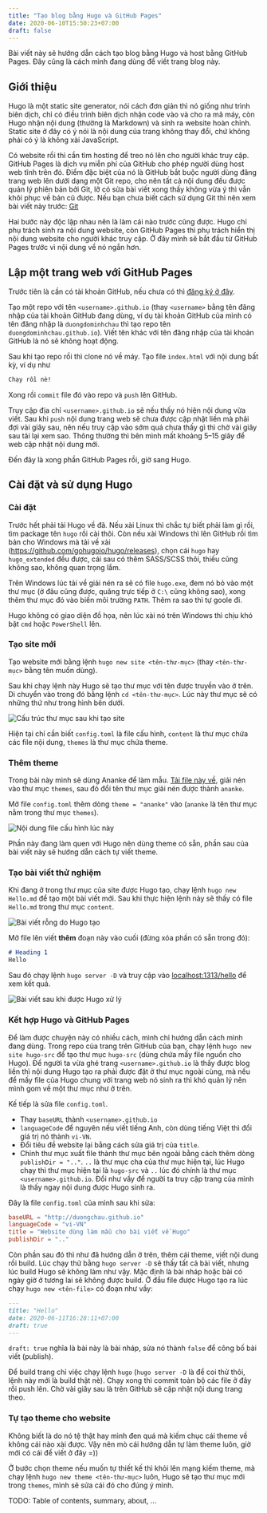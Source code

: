 ```yaml
---
title: "Tạo blog bằng Hugo và GitHub Pages"
date: 2020-06-10T15:50:23+07:00
draft: false
---
```


Bài viết này sẽ hướng dẫn cách tạo blog bằng Hugo và host bằng GitHub Pages.
Đây cũng là cách mình đang dùng để viết trang blog này.

## Giới thiệu
Hugo là một static site generator, nói cách đơn giản thì nó giống như trình
biên dịch, chỉ có điều trình biên dịch nhận code vào và cho ra mã máy, còn
Hugo nhận nội dung (thường là Markdown) và sinh ra website hoàn chỉnh. Static
site ở đây có ý nói là nội dung của trang không thay đổi, chứ không phải có ý
là không xài JavaScript.

Có website rồi thì cần tìm hosting để treo nó lên cho người khác truy cập.
GitHub Pages là dịch vụ miễn phí của GitHub cho phép người dùng host web tĩnh
trên đó. Điểm đặc biệt của nó là GitHub bắt buộc người dùng đăng trang web lên
dưới dạng một Git repo, cho nên tất cả nội dung đều được quản lý phiên bản bởi
Git, lỡ có sửa bài viết xong thấy không vừa ý thì vẫn khôi phục về bản cũ được.
Nếu bạn chưa biết cách sử dụng Git thì nên xem bài viết này trước: [Git](Git)

Hai bước này độc lập nhau nên là làm cái nào trước cũng được. Hugo chỉ phụ trách
sinh ra nội dung website, còn GitHub Pages thì phụ trách hiển thị nội dung website
cho người khác truy cập. Ở đây mình sẽ bắt đầu từ GitHub Pages trước vì nội dung
về nó ngắn hơn.

## Lập một trang web với GitHub Pages
Trước tiên là cần có tài khoản GitHub, nếu chưa có thì [đăng ký ở đây]().

Tạo một repo với tên `<username>.github.io` (thay `<username>` bằng tên đăng nhập
của tài khoản GitHub đang dùng, ví dụ tài khoản GitHub của mình có tên đăng nhập là
`duongdominhchau` thì tạo repo tên `duongdominhchau.github.io`). Viết tên khác với
tên đăng nhập của tài khoản GitHub là nó sẽ không hoạt động.

Sau khi tạo repo rồi thì clone nó về máy. Tạo file `index.html` với nội dung bất kỳ,
ví dụ như

```html
Chạy rồi nè!
```

Xong rồi `commit` file đó vào repo và `push` lên GitHub.

Truy cập địa chỉ `<username>.github.io` sẽ nếu thấy nó hiện nội dung vừa viết.
Sau khi `push` nội dung trang web sẽ chưa được cập nhật liền mà phải đợi vài
giây sau, nên nếu truy cập vào sớm quá chưa thấy gì thì chờ vài giây sau tải
lại xem sao. Thông thường thì bên mình mất khoảng 5–15 giây để web cập nhật
nội dung mới.

Đến đây là xong phần GitHub Pages rồi, giờ sang Hugo.

## Cài đặt và sử dụng Hugo
### Cài đặt
Trước hết phải tải Hugo về đã. Nếu xài Linux thì chắc tự biết phải làm gì rồi,
tìm package tên `hugo` rồi cài thôi. Còn nếu xài Windows thì lên GitHub rồi
tìm bản cho Windows mà tải về xài (https://github.com/gohugoio/hugo/releases),
chọn cái `hugo` hay `hugo_extended` đều được, cái sau có thêm SASS/SCSS thôi,
thiếu cũng không sao, không quan trọng lắm.

Trên Windows lúc tải về giải nén ra sẽ có file `hugo.exe`, đem nó bỏ vào
một thư mục (ở đâu cũng được, quăng trực tiếp ở `C:\` cũng không sao), xong
thêm thư mục đó vào biến môi trường `PATH`. Thêm ra sao thì tự goole đi.

Hugo không có giao diện đồ họa, nên lúc xài nó trên Windows thì chịu khó
bật `cmd` hoặc `PowerShell` lên.

### Tạo site mới
Tạo website mới bằng lệnh `hugo new site <tên-thư-mục>` (thay `<tên-thư-mục>`
bằng tên muốn dùng).

Sau khi chạy lệnh này Hugo sẽ tạo thư mục với tên được truyền vào ở trên. Di
chuyển vào trong đó bằng lệnh `cd <tên-thư-mục>`. Lúc này thư mục sẽ có những
thứ như trong hình bên dưới.

![Cấu trúc thư mục sau khi tạo site](img/hugo-new-site.png)

Hiện tại chỉ cần biết `config.toml` là file cấu hình, `content` là thư mục chứa
các file nội dung, `themes` là thư mục chứa theme.

### Thêm theme
Trong bài này mình sẽ dùng Ananke để làm mẫu. [Tải
file này về](https://github.com/budparr/gohugo-theme-ananke/archive/master.zip),
giải nén vào thư mục `themes`, sau đó đổi tên thư mục giải nén được thành `ananke`.

Mở file `config.toml` thêm dòng `theme = "ananke"` vào (`ananke` là tên
thư mục nằm trong thư mục `themes`).

![Nội dung file cấu hình lúc này](img/hugo-config-ananke-theme.png)

Phần này đang làm quen với Hugo nên dùng theme có sẵn, phần sau của bài viết
này sẽ hướng dẫn cách tự viết theme.

### Tạo bài viết thử nghiệm
Khi đang ở trong thư mục của site được Hugo tạo, chạy lệnh `hugo new Hello.md`
để tạo một bài viết mới. Sau khi thực hiện lệnh này sẽ thấy có file `Hello.md`
trong thư mục `content`.

![Bài viết rỗng do Hugo tạo](img/hugo-new-post.png)

Mở file lên viết **thêm** đoạn này vào cuối (đừng xóa phần có sẵn trong đó):

```markdown
# Heading 1
Hello
```

Sau đó chạy lệnh `hugo server -D` và truy cập vào <localhost:1313/hello> để
xem kết quả.

![Bài viết sau khi được Hugo xử lý](img/hugo-serve-hello.png)

### Kết hợp Hugo và GitHub Pages
Để làm được chuyện này có nhiều cách, mình chỉ hướng dẫn cách mình đang dùng.
Trong repo của trang trên GitHub của bạn, chạy lệnh `hugo new site hugo-src`
để tạo thư mục `hugo-src` (dùng chứa mấy file nguồn cho Hugo). Để người ta vừa
ghé trang `<username>.github.io` là thấy được blog liền thì nội dung Hugo tạo
ra phải được đặt ở thư mục ngoài cùng, mà nếu để mấy file của Hugo chung với
trang web nó sinh ra thì khó quản lý nên mình gom về một thư mục như ở trên.

Kế tiếp là sửa file `config.toml`.
- Thay `baseURL` thành `<username>.github.io`
- `languageCode` để nguyên nếu viết tiếng Anh, còn dùng tiếng Việt thì
đổi giá trị nó thành `vi-VN`.
- Đổi tiêu đề website lại bằng cách sửa giá trị của `title`.
- Chỉnh thư mục xuất file thành thư mục bên ngoài bằng cách thêm dòng
`publishDir = ".."`. `..` là thư mục cha của thư mục hiện tại, lúc Hugo
chạy thì thư mục hiện tại là `hugo-src` và `..` lúc đó chính là thư mục
`<username>.github.io`. Đổi như vầy để người ta truy cập trang của mình
là thấy ngay nội dung được Hugo sinh ra.

Đây là file `config.toml` của mình sau khi sửa:

```toml
baseURL = "http://duongchau.github.io"
languageCode = "vi-VN"
title = "Website dùng làm mẫu cho bài viết về Hugo"
publishDir = ".."
```

Còn phần sau đó thì như đã hướng dẫn ở trên, thêm cái theme, viết nội dung
rồi build. Lúc chạy thử bằng `hugo server -D` sẽ thấy tất cả bài viết, nhưng
lúc build Hugo sẽ không làm như vậy. Mặc định là bài nháp hoặc bài có ngày giờ
ở tương lai sẽ không được build. Ở đầu file được Hugo tạo ra lúc chạy
`hugo new <tên-file>` có đoạn như vầy:

```markdown
---
title: "Hello"
date: 2020-06-11T16:28:11+07:00
draft: true
---
```

`draft: true` nghĩa là bài này là bài nháp, sửa nó thành `false` để công bố
bài viết (publish).

Để build trang chỉ việc chạy lệnh `hugo` (`hugo server -D` là để coi thử thôi,
lệnh này mới là build thật nè). Chạy xong thì commit toàn bộ các file ở đây
rồi push lên. Chờ vài giây sau là trên GitHub sẽ cập nhật nội dung trang theo.

### Tự tạo theme cho website
Không biết là do nó tệ thật hay mình đen quá mà kiếm chục cái theme về không
cái nào xài được. Vậy nên mò cái hướng dẫn tự làm theme luôn, giờ mới có cái
để viết ở đây =))

Ở bước chọn theme nếu muốn tự thiết kế thì khỏi lên mạng kiếm theme, mà chạy
lệnh `hugo new theme <tên-thư-mục>` luôn, Hugo sẽ tạo thư mục mới trong `themes`,
mình sẽ sửa cái đó cho đúng ý mình.

TODO: Table of contents, summary, about, ...

